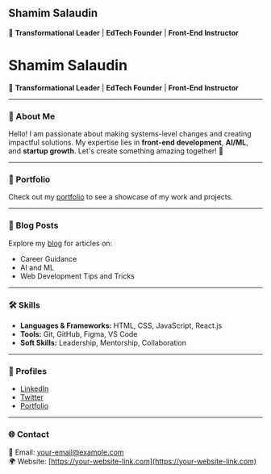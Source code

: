 ## Shamim Salaudin
🚀 **Transformational Leader** | **EdTech Founder** | **Front-End Instructor**

# Shamim Salaudin

🚀 **Transformational Leader** | **EdTech Founder** | **Front-End Instructor**

---

### 👋 About Me

Hello! I am passionate about making systems-level changes and creating impactful solutions. My expertise lies in **front-end development**, **AI/ML**, and **startup growth**. Let's create something amazing together! 🌟

---

### 🔗 Portfolio

Check out my [portfolio](https://your-portfolio-link.com) to see a showcase of my work and projects.

---

### 📝 Blog Posts

Explore my [blog](https://your-blog-link.com) for articles on:
- Career Guidance
- AI and ML
- Web Development Tips and Tricks

---

### 🛠️ Skills

- **Languages & Frameworks:** HTML, CSS, JavaScript, React.js
- **Tools:** Git, GitHub, Figma, VS Code
- **Soft Skills:** Leadership, Mentorship, Collaboration

---

### 📂 Profiles

- [LinkedIn](https://linkedin.com/in/yourprofile)  
- [Twitter](https://twitter.com/yourhandle)  
- [Portfolio](https://your-portfolio-link.com)

---

### 🌐 Contact

📧 Email: your-email@example.com  
🌍 Website: [https://your-website-link.com](https://your-website-link.com)

<!--
**shami-salaudin/shami-salaudin** is a ✨ _special_ ✨ repository because its `README.md` (this file) appears on your GitHub profile.

Here are some ideas to get you started:

- 🔭 I’m currently working on ...
- 🌱 I’m currently learning ...
- 👯 I’m looking to collaborate on ...
- 🤔 I’m looking for help with ...
- 💬 Ask me about ...
- 📫 How to reach me: ...
- 😄 Pronouns: ...
- ⚡ Fun fact: ...
-->
